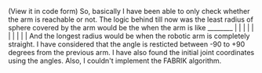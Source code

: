 (View it in code form)
So, basically I have been able to only check whether the arm is reachable or not.
The logic behind till now was the least radius of sphere covered by the arm would be the when the arm is like
        ________
       |        |
       |        |
       |        |
       |
       |
       |
       |
And the longest radius would be when the robotic arm is completely straight.
I have considered that the angle is resticted between -90 to +90 degrees from the previous arm.
I have also found the initial joint coordinates using the angles.
Also, I couldn't implement the FABRIK algorithm.

